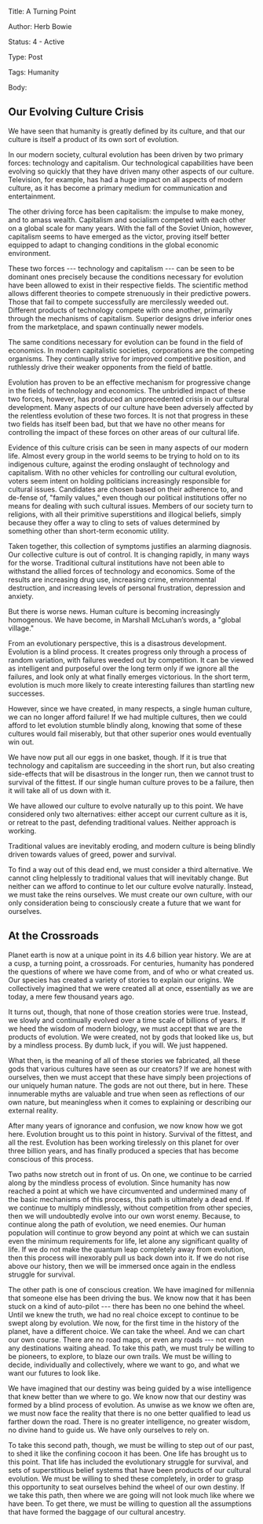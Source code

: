 Title:  A Turning Point

Author: Herb Bowie

Status: 4 - Active

Type:   Post

Tags:   Humanity

Body:   
 
## Our Evolving Culture Crisis

We have seen that humanity is greatly defined by its culture, and that our culture is itself a product of its own sort of evolution. 

In our modern society, cultural evolution has been driven by two primary forces: technology and capitalism. Our technological capabilities have been evolving so quickly that they have driven many other aspects of our culture. Television, for example, has had a huge impact on all aspects of modern culture, as it has become a primary medium for communication and entertainment. 

The other driving force has been capitalism: the impulse to make money, and to amass wealth. Capitalism and socialism competed with each other on a global scale for many years. With the fall of the Soviet Union, however, capitalism seems to have emerged as the victor, proving itself better equipped to adapt to changing conditions in the global economic environment. 

These two forces --- technology and capitalism --- can be seen to be dominant ones precisely because the conditions necessary for evolution have been allowed to exist in their respective fields. The scientific method allows different theories to compete strenuously in their predictive powers. Those that fail to compete successfully are mercilessly weeded out. Different products of technology compete with one another, primarily through the mechanisms of capitalism. Superior designs drive inferior ones from the marketplace, and spawn continually newer models.

The same conditions necessary for evolution can be found in the field of economics. In modern capitalistic societies, corporations are the competing organisms. They continually strive for improved competitive position, and ruthlessly drive their weaker opponents from the field of battle.

Evolution has proven to be an effective mechanism for progressive change in the fields of technology and economics. The unbridled impact of these two forces, however, has produced an unprecedented crisis in our cultural development. Many aspects of our culture have been adversely affected by the relentless evolution of these two forces. It is not that progress in these two fields has itself been bad, but that we have no other means for controlling the impact of these forces on other areas of our cultural life. 

Evidence of this culture crisis can be seen in many aspects of our modern life. Almost every group in the world seems to be trying to hold on to its indigenous culture, against the eroding onslaught of technology and capitalism. With no other vehicles for controlling our cultural evolution, voters seem intent on holding politicians increasingly responsible for cultural issues. Candidates are chosen based on their adherence to, and de-fense of, "family values," even though our political institutions offer no means for dealing with such cultural issues. Members of our society turn to religions, with all their primitive superstitions and illogical beliefs, simply because they offer a way to cling to sets of values determined by something other than short-term economic utility. 

Taken together, this collection of symptoms justifies an alarming diagnosis. Our collective culture is out of control. It is changing rapidly, in many ways for the worse. Traditional cultural institutions have not been able to withstand the allied forces of technology and economics. Some of the results are increasing drug use, increasing crime, environmental destruction, and increasing levels of personal frustration, depression and anxiety. 

But there is worse news. Human culture is becoming increasingly homogenous. We have become, in Marshall McLuhan’s words, a "global village."
  
From an evolutionary perspective, this is a disastrous development. Evolution is a blind process. It creates progress only through a process of random variation, with failures weeded out by competition. It can be viewed as intelligent and purposeful over the long term only if we ignore all the failures, and look only at what finally emerges victorious. In the short term, evolution is much more likely to create interesting failures than startling new successes.

However, since we have created, in many respects, a single human culture, we can no longer afford failure! If we had multiple cultures, then we could afford to let evolution stumble blindly along, knowing that some of these cultures would fail miserably, but that other superior ones would eventually win out. 

We have now put all our eggs in one basket, though. If it is true that technology and capitalism are succeeding in the short run, but also creating side-effects that will be disastrous in the longer run, then we cannot trust to survival of the fittest. If our single human culture proves to be a failure, then it will take all of us down with it.

We have allowed our culture to evolve naturally up to this point. We have considered only two alternatives: either accept our current culture as it is, or retreat to the past, defending traditional values. Neither approach is working. 

Traditional values are inevitably eroding, and modern culture is being blindly driven towards values of greed, power and survival. 

To find a way out of this dead end, we must consider a third alternative. We cannot cling helplessly to traditional values that will inevitably change. But neither can we afford to continue to let our culture evolve naturally. Instead, we must take the reins ourselves. We must create our own culture, with our only consideration being to consciously create a future that we want for ourselves.

## At the Crossroads

Planet earth is now at a unique point in its 4.6 billion year history. We are at a cusp, a turning point, a crossroads. 
For centuries, humanity has pondered the questions of where we have come from, and of who or what created us. Our species has created a variety of stories to explain our origins. We collectively imagined that we were created all at once, essentially as we are today, a mere few thousand years ago. 

It turns out, though, that none of those creation stories were true. Instead, we slowly and continually evolved over a time scale of billions of years. If we heed the wisdom of modern biology, we must accept that we are the products of evolution. We were created, not by gods that looked like us, but by a mindless process. By dumb luck, if you will. We just happened. 

What then, is the meaning of all of these stories we fabricated, all these gods that various cultures have seen as our creators? If we are honest with ourselves, then we must accept that these have simply been projections of our uniquely human nature. The gods are not out there, but in here. These innumerable myths are valuable and true when seen as reflections of our own nature, but meaningless when it comes to explaining or describing our external reality.

After many years of ignorance and confusion, we now know how we got here. Evolution brought us to this point in history. Survival of the fittest, and all the rest. Evolution has been working tirelessly on this planet for over three billion years, and has finally produced a species that has become conscious of this process.
 
Two paths now stretch out in front of us. On one, we continue to be carried along by the mindless process of evolution. Since humanity has now reached a point at which we have circumvented and undermined many of the basic mechanisms of this process, this path is ultimately a dead end. If we continue to multiply mindlessly, without competition from other species, then we will undoubtedly evolve into our own worst enemy. Because, to continue along the path of evolution, we need enemies. Our human population will continue to grow beyond any point at which we can sustain even the minimum requirements for life, let alone any significant quality of life. If we do not make the quantum leap completely away from evolution, then this process will inexorably pull us back down into it. If we do not rise above our history, then we will be immersed once again in the endless struggle for survival.

The other path is one of conscious creation. We have imagined for millennia that someone else has been driving the bus. We know now that it has been stuck on a kind of auto-pilot --- there has been no one behind the wheel. Until we knew the truth, we had no real choice except to continue to be swept along by evolution. We now, for the first time in the history of the planet, have a different choice. We can take the wheel. And we can chart our own course. There are no road maps, or even any roads --- not even any destinations waiting ahead. To take this path, we must truly be willing to be pioneers, to explore, to blaze our own trails. We must be willing to decide, individually and collectively, where we want to go, and what we want our futures to look like. 

We have imagined that our destiny was being guided by a wise intelligence that knew better than we where to go. We know now that our destiny was formed by a blind process of evolution. As unwise as we know we often are, we must now face the reality that there is no one better qualified to lead us farther down the road. There is no greater intelligence, no greater wisdom, no divine hand to guide us. We have only ourselves to rely on. 

To take this second path, though, we must be willing to step out of our past, to shed it like the confining cocoon it has been. One life has brought us to this point. That life has included the evolutionary struggle for survival, and sets of superstitious belief systems that have been products of our cultural evolution. We must be willing to shed these completely, in order to grasp this opportunity to seat ourselves behind the wheel of our own destiny. If we take this path, then where we are going will not look much like where we have been. To get there, we must be willing to question all the assumptions that have formed the baggage of our cultural ancestry.


